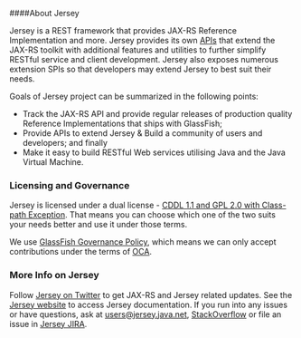####About Jersey 

Jersey is a REST framework that provides JAX-RS Reference Implementation and more.
Jersey provides its own [APIs][jersey-api] that extend the JAX-RS toolkit with
additional features and utilities to further simplify RESTful service and client
development. Jersey also exposes numerous extension SPIs so that developers may
extend Jersey to best suit their needs.

Goals of Jersey project can be summarized in the following points:

*   Track the JAX-RS API and provide regular releases of production quality
    Reference Implementations that ships with GlassFish;
*   Provide APIs to extend Jersey & Build a community of users and developers;
    and finally
*   Make it easy to build RESTful Web services utilising Java and the
    Java Virtual Machine.

### Licensing and Governance
Jersey is licensed under a dual license - [CDDL 1.1 and GPL 2.0 with Class-path Exception][cddl].
That means you can choose which one of the two suits your needs better and use it under those terms.

We use [GlassFish Governance Policy][governance], which means we can only accept contributions under
 the terms of [OCA][oca].

### More Info on Jersey
Follow [Jersey on Twitter][jersey-twitter] to get JAX-RS and Jersey related updates.
See the [Jersey website][jersey-web] to access Jersey documentation. If you run into any issues or have questions,
ask at [users@jersey.java.net][jersey-users], [StackOverflow][jersey-so] or file an issue in [Jersey JIRA][jersey-jira].

[cddl]: http://glassfish.java.net/public/CDDL+GPL_1_1.html
[governance]: http://glassfish.java.net/public/GovernancePolicy.html
[oca]: http://oracle.com/technetwork/goto/oca
[jersey-api]: https://jersey.java.net/apidocs/latest/jersey/index.html
[jersey-jira]: http://java.net/jira/browse/JERSEY
[jersey-so]: http://stackoverflow.com/questions/tagged/jersey
[jersey-twitter]: http://twitter.com/gf_jersey
[jersey-users]: mailto:users@jersey.java.net
[jersey-web]: http://jersey.java.net
